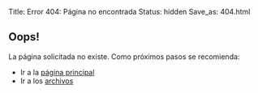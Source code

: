 Title: Error 404: Página no encontrada
Status: hidden
Save_as: 404.html



## Oops!

La página solicitada no existe.
Como próximos pasos se recomienda:

* Ir a la [página principal](/)
* Ir a los [archivos](/archives.html)

